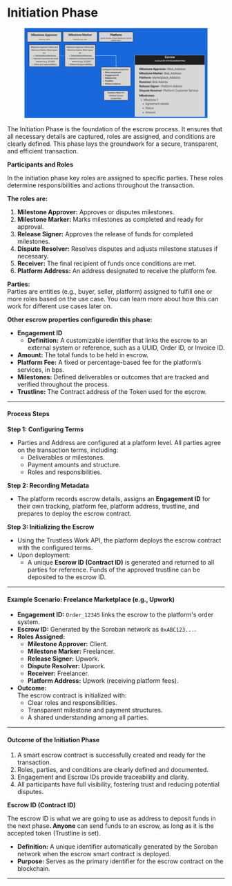 # Initiation Phase

<figure><img src="../../../.gitbook/assets/Initiation phase (1).png" alt=""><figcaption></figcaption></figure>



The Initiation Phase is the foundation of the escrow process. It ensures that all necessary details are captured, roles are assigned, and conditions are clearly defined. This phase lays the groundwork for a secure, transparent, and efficient transaction.

&#x20;**Participants and Roles**

In the initiation phase key roles are assigned to specific parties. These roles determine responsibilities and actions throughout the transaction.

**The roles are:**

1. **Milestone Approver:** Approves or disputes milestones.
2. **Milestone Marker:** Marks milestones as completed and ready for approval.
3. **Release Signer:** Approves the release of funds for completed milestones.
4. **Dispute Resolver:** Resolves disputes and adjusts milestone statuses if necessary.
5. **Receiver:** The final recipient of funds once conditions are met.
6. **Platform Address:** An address designated to receive the platform fee.

**Parties:**\
&#x20;Parties are entities (e.g., buyer, seller, platform) assigned to fulfill one or more roles based on the use case. You can learn more about how this can work for different use cases later on.&#x20;

**Other escrow properties configuredin this phase:**

* **Engagement ID**
  * **Definition:** A customizable identifier that links the escrow to an external system or reference, such as a UUID, Order ID, or Invoice ID.
* **Amount:** The total funds to be held in escrow.
* **Platform Fee:** A fixed or percentage-based fee for the platform’s services, in bps.
* **Milestones:** Defined deliverables or outcomes that are tracked and verified throughout the process.
* **Trustline:** The Contract address of the Token used for the escrow.&#x20;

***

#### **Process Steps**

**Step 1: Configuring Terms**

* Parties and Address are configured at a platform level. All parties agree on the transaction terms, including:
  * Deliverables or milestones.
  * Payment amounts and structure.
  * Roles and responsibilities.

**Step 2: Recording Metadata**

* The platform records escrow details, assigns an **Engagement ID** for their own tracking, platform fee, platform address, trustline, and prepares to deploy the escrow contract.

**Step 3: Initializing the Escrow**

* Using the Trustless Work API, the platform deploys the escrow contract with the configured terms.
* Upon deployment:
  * A unique **Escrow ID (Contract ID)** is generated and returned to all parties for reference. Funds of the approved trustline can be deposited to the escrow ID.

***

#### **Example Scenario: Freelance Marketplace (e.g., Upwork)**

* **Engagement ID:** `Order_12345` links the escrow to the platform's order system.
* **Escrow ID:** Generated by the Soroban network as `0xABC123...`.
* **Roles Assigned:**
  * **Milestone Approver:** Client.
  * **Milestone Marker:** Freelancer.
  * **Release Signer:** Upwork.
  * **Dispute Resolver:** Upwork.
  * **Receiver:** Freelancer.
  * **Platform Address:** Upwork (receiving platform fees).
* **Outcome:**\
  The escrow contract is initialized with:
  * Clear roles and responsibilities.
  * Transparent milestone and payment structures.
  * A shared understanding among all parties.

***

#### **Outcome of the Initiation Phase**

1. A smart escrow contract is successfully created and ready for the transaction.
2. Roles, parties, and conditions are clearly defined and documented.
3. Engagement and Escrow IDs provide traceability and clarity.
4. All participants have full visibility, fostering trust and reducing potential disputes.

**Escrow ID (Contract ID)**

The escrow ID is what we are going to use as address to deposit funds in the next phas&#x65;**. Anyone** can send funds to an escrow, as long as it is the accepted token (Trustline is set).

* **Definition:** A unique identifier automatically generated by the Soroban network when the escrow smart contract is deployed.
* **Purpose:** Serves as the primary identifier for the escrow contract on the blockchain.

***
